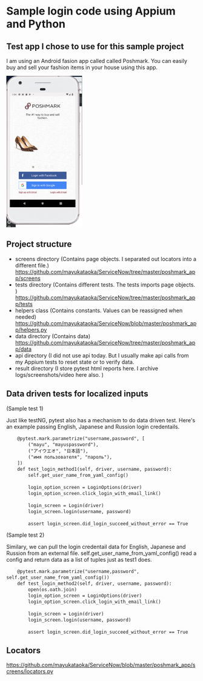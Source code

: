 
# Sample login code using Appium and Python

## Test app I chose to use for this sample project
I am using an Android fasion app called called Poshmark.  You can easily buy and sell your fashion items in your house using this app. 


<img src="poshmark_app/poshm_login_1.png" width="200" height="400">

## Project structure 

-  screens directory (Contains page objects. I separated out locators into a different file.) https://github.com/mayukataoka/ServiceNow/tree/master/poshmark_app/screens
-  tests directory  (Contains different tests. The tests imports page objects. ) https://github.com/mayukataoka/ServiceNow/tree/master/poshmark_app/tests
-  helpers class (Contains constants.  Values can be reassigned when needed) https://github.com/mayukataoka/ServiceNow/blob/master/poshmark_app/helpers.py
-  data directory (Contains data) https://github.com/mayukataoka/ServiceNow/tree/master/poshmark_app/data
-  api directory (I did not use api today. But I usually make api calls from my Appium tests to reset state or to verify data. 
-  result directory (I store pytest html reports here.  I archive logs/screenshots/video here also. )


## Data driven tests for localized inputs

(Sample test 1)

Just like testNG, pytest also has a mechanism to do data driven test. Here's an example passing English, Japanese and Russion login credentails. 

```
    @pytest.mark.parametrize("username,password", [
        ("mayu", "mayuspassword"),
        ("アイウエオ", "日本語"),
        ("имя пользователя", "пароль"),
    ])
    def test_login_method1(self, driver, username, password):
        self.get_user_name_from_yaml_config()

        login_option_screen = LoginOptions(driver)
        login_option_screen.click_login_with_email_link()

        login_screen = Login(driver)
        login_screen.login(username, password)

        assert login_screen.did_login_succeed_without_error == True
```

(Sample test 2)

Similary, we can pull the login credentail data for English, Japanese and Russion from an external file. 
self.get_user_name_from_yaml_config() read a config and return data as a list of tuples just as test1 does.


```
    @pytest.mark.parametrize("username,password", self.get_user_name_from_yaml_config())
    def test_login_method2(self, driver, username, password):
        open(os.oath.join)
        login_option_screen = LoginOptions(driver)
        login_option_screen.click_login_with_email_link()

        login_screen = Login(driver)
        login_screen.login(username, password)

        assert login_screen.did_login_succeed_without_error == True
```

## Locators
https://github.com/mayukataoka/ServiceNow/blob/master/poshmark_app/screens/locators.py

